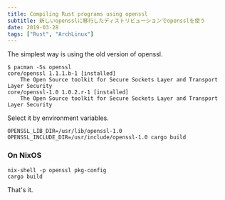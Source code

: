 ```yaml
---
title: Compiling Rust programs using openssl
subtitle: 新しいopensslに移行したディストリビューションでopensslを使う
date: 2019-03-28
tags: ["Rust", "ArchLinux"]
---
```


The simplest way is using the old version of openssl.

```
$ pacman -Ss openssl
core/openssl 1.1.1.b-1 [installed]
    The Open Source toolkit for Secure Sockets Layer and Transport Layer Security
core/openssl-1.0 1.0.2.r-1 [installed]
    The Open Source toolkit for Secure Sockets Layer and Transport Layer Security
```

Select it by environment variables.

```
OPENSSL_LIB_DIR=/usr/lib/openssl-1.0 OPENSSL_INCLUDE_DIR=/usr/include/openssl-1.0 cargo build
```

### On NixOS

```
nix-shell -p openssl pkg-config
cargo build
```

That's it.

